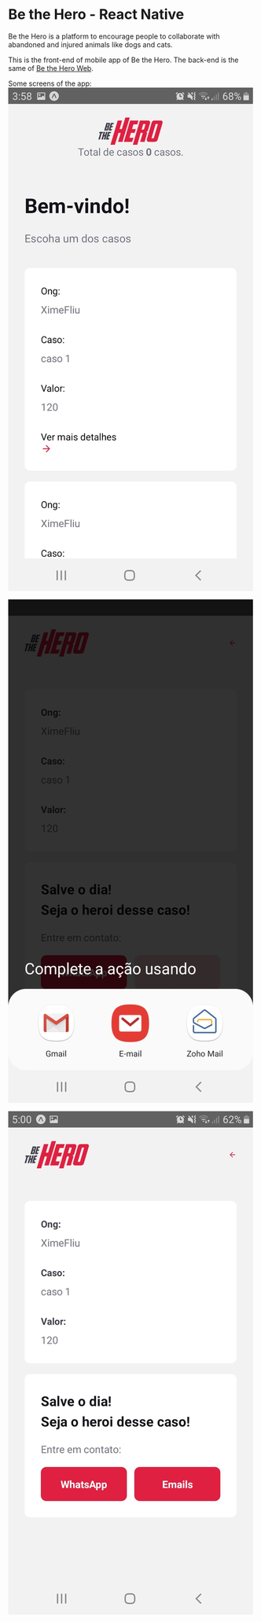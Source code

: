 # Be the Hero - React Native
Be the Hero is a platform to encourage people to collaborate with abandoned and injured animals like dogs and cats.

This is the front-end of mobile app of Be the Hero. The back-end is the same of [ Be the Hero Web](https://github.com/FlechitUp/be-the-hero).

Some screens of the app:
![Img-1](https://github.com/FlechitUp/be-the-hero-app/blob/master/screens/1.jpeg)

![Img-2](https://github.com/FlechitUp/be-the-hero-app/blob/master/screens/2.jpeg)

![Img-3](https://github.com/FlechitUp/be-the-hero-app/blob/master/screens/3.jpeg)
